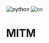 ![python](https://img.shields.io/badge/Python-3.10.12-blue)
![os](https://img.shields.io/badge/OS-Linux-blue)
# MITM
